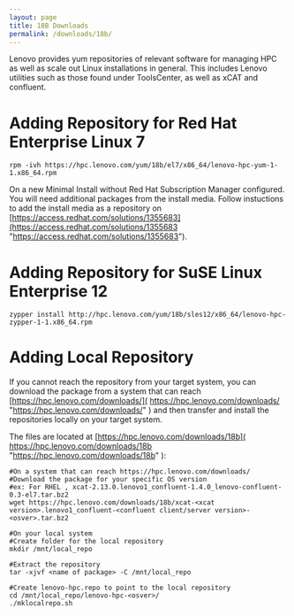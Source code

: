 ```yaml
---
layout: page
title: 18B Downloads
permalink: /downloads/18b/
---
```


Lenovo provides yum repositories of relevant software for managing HPC as well
as scale out Linux installations in general.  This includes Lenovo utilities
such as those found under ToolsCenter, as well as xCAT and confluent.

Adding Repository for Red Hat Enterprise Linux 7
============================
    rpm -ivh https://hpc.lenovo.com/yum/18b/el7/x86_64/lenovo-hpc-yum-1-1.x86_64.rpm
    
On a new Minimal Install without Red Hat Subscription Manager configured. You will need additional packages from the install media. 
Follow instuctions to add the install media as a repository on [https://access.redhat.com/solutions/1355683](https://access.redhat.com/solutions/1355683 "https://access.redhat.com/solutions/1355683"). 

Adding Repository for SuSE Linux Enterprise 12
============================
    zypper install http://hpc.lenovo.com/yum/18b/sles12/x86_64/lenovo-hpc-zypper-1-1.x86_64.rpm
    
Adding Local Repository
============================    
If you cannot reach the repository from your target system, you can download the package from a system that can reach [https://hpc.lenovo.com/downloads/]( https://hpc.lenovo.com/downloads/ "https://hpc.lenovo.com/downloads/" ) and then transfer and install the repositories locally on your target system. 

The files are located at [https://hpc.lenovo.com/downloads/18b]( https://hpc.lenovo.com/downloads/18b "https://hpc.lenovo.com/downloads/18b" ):

    #On a system that can reach https://hpc.lenovo.com/downloads/
    #Download the package for your specific OS version
    #ex: For RHEL , xcat-2.13.0.lenovo1_confluent-1.4.0_lenovo-confluent-0.3-el7.tar.bz2
    wget https://hpc.lenovo.com/downloads/18b/xcat-<xcat version>.lenovo1_confluent-<confluent client/server version>-<osver>.tar.bz2
    
    #On your local system 
    #Create folder for the local repository
    mkdir /mnt/local_repo
    
    #Extract the repository 
    tar -xjvf <name of package> -C /mnt/local_repo
    
    #Create lenovo-hpc.repo to point to the local repository
    cd /mnt/local_repo/lenovo-hpc-<osver>/
    ./mklocalrepo.sh
    
